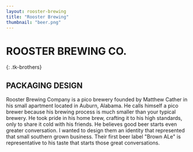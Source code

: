 ```yaml
---
layout: rooster-brewing
title: "Rooster Brewing"
thumbnail: "beer.png"
---
```

# ROOSTER BREWING CO.
{: .tk-brothers}

## PACKAGING DESIGN

Rooster Brewing Company is a pico brewery founded by Matthew Cather in his small apartment located in Auburn, Alabama. He calls himself a pico brewer because his brewing process is much smaller than your typical brewery. He took pride in his home brew, crafting it to his high standards, only to share it cold with his friends. He believes good beer starts even greater conversation. I wanted to design them an identity that represented that small southern grown business. Their first beer label "Brown ALe" is representative to his taste that starts those great conversations. 
